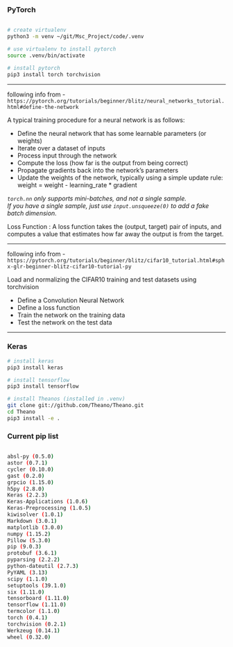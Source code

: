 ### PyTorch
```bash

# create virtualenv
python3 -m venv ~/git/Msc_Project/code/.venv

# use virtualenv to install pytorch
source .venv/bin/activate

# install pytorch
pip3 install torch torchvision

```

---

following info from - `https://pytorch.org/tutorials/beginner/blitz/neural_networks_tutorial.html#define-the-network`

A typical training procedure for a neural network is as follows:

* Define the neural network that has some learnable parameters (or weights)
* Iterate over a dataset of inputs
* Process input through the network
* Compute the loss (how far is the output from being correct)
* Propagate gradients back into the network’s parameters
* Update the weights of the network, typically using a simple update rule: weight = weight - learning_rate * gradient

*`torch.nn` only supports mini-batches, and not a single sample.  
If you have a single sample, just use `input.unsqueeze(0)` to add a fake batch dimension.*  

Loss Function : A loss function takes the (output, target) pair of inputs, and computes a value that estimates how far away the output is from the target.  

---

following info from - `https://pytorch.org/tutorials/beginner/blitz/cifar10_tutorial.html#sphx-glr-beginner-blitz-cifar10-tutorial-py`

Load and normalizing the CIFAR10 training and test datasets using torchvision
* Define a Convolution Neural Network
* Define a loss function
* Train the network on the training data
* Test the network on the test data

---

### Keras
```bash
# install keras
pip3 install keras

# install tensorflow
pip3 install tensorflow

# install Theanos (installed in .venv)
git clone git://github.com/Theano/Theano.git
cd Theano
pip3 install -e .

```
### Current pip list
```bash

absl-py (0.5.0)
astor (0.7.1)
cycler (0.10.0)
gast (0.2.0)
grpcio (1.15.0)
h5py (2.8.0)
Keras (2.2.3)
Keras-Applications (1.0.6)
Keras-Preprocessing (1.0.5)
kiwisolver (1.0.1)
Markdown (3.0.1)
matplotlib (3.0.0)
numpy (1.15.2)
Pillow (5.3.0)
pip (9.0.3)
protobuf (3.6.1)
pyparsing (2.2.2)
python-dateutil (2.7.3)
PyYAML (3.13)
scipy (1.1.0)
setuptools (39.1.0)
six (1.11.0)
tensorboard (1.11.0)
tensorflow (1.11.0)
termcolor (1.1.0)
torch (0.4.1)
torchvision (0.2.1)
Werkzeug (0.14.1)
wheel (0.32.0)

```
